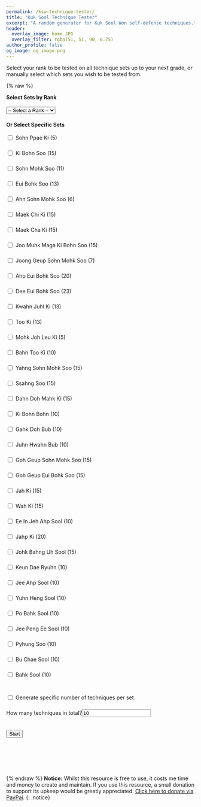```yaml
---
permalink: /ksw-technique-tester/
title: "Kuk Sool Technique Tester"
excerpt: "A random generator for Kuk Sool Won self-defense techniques."
header:
  overlay_image: home.JPG
  overlay_filter: rgba(51, 51, 90, 0.75)
author_profile: false
og_image: og_image.png
---
```

Select your rank to be tested on all technique sets up to your next grade, or manually select which sets you wish to be tested from.

{% raw %}
<style>
  .correct {
    color: green;
    font-weight: bold;
  }

  .incorrect {
    color: red;
    font-weight: bold;
  }

  .inline-label {
    display: flex;
    align-items: center;
    margin-bottom: 5px;
  }

  #output {
    margin: 30px 0;
    font-size: 2.2em;
    font-weight: bold;
    text-align: center;
    min-height: 40px;
  }
  
  #feedback-buttons {
    display: flex;
    justify-content: center;       /* Center items horizontally */
    align-items: center;           /* Align vertically (optional) */
    gap: 20px;                     /* Space between buttons */
    margin: 30px auto;             /* Center container and add spacing */
    width: 100%;                   /* Ensure container takes full width */
    max-width: 100%;               /* Prevent accidental constraining */
    box-sizing: border-box;        /* Consistent layout behavior */
  }

  #feedback-buttons button {
    font-size: 3em;
    padding: 20px 30px;
    cursor: pointer;
  }

  #summary {
    margin-top: 30px;
    font-size: 1.2em;
  }

  input[type="radio"],
  input[type="checkbox"] {
    margin-right: 8px;
  }
  
  #start-button {
    font-size: 1.5em;
    padding: 15px 30px;
    cursor: pointer;
    margin-top: 15px;
  }

  .form-section {
    margin-bottom: 20px;
  }
</style>

<div class="form-section">
  <label for="categorySelect"><strong>Select Sets by Rank</strong></label><br><br>
  <select id="categorySelect">
    <option value="">-- Select a Rank --</option>
    <option value="white">White Belt</option>
    <option value="yellow">Yellow Belt</option>
    <option value="blue">Blue Belt</option>
    <option value="red">Red Belt</option>
    <option value="brown">Brown Belt</option>
    <option value="dbn">Dahn Bo Nim</option>
    <option value="jkn">Jo Kyo Nim</option>
    <option value="ksn">Kyo Sa Nim</option>
    <option value="psbn">Pu Sa Bum Nim</option>
  </select>
</div>

<div class="form-section">
  <strong>Or Select Specific Sets</strong><br><br>
  <label class="inline-label"><input type="checkbox" class="item" data-limit="5" value="Sohn Ppae Ki"> Sohn Ppae Ki (5)</label><br>
  <label class="inline-label"><input type="checkbox" class="item" data-limit="15" value="Ki Bohn Soo"> Ki Bohn Soo (15)</label><br>
  <label class="inline-label"><input type="checkbox" class="item" data-limit="11" value="Sohn Mohk Soo"> Sohn Mohk Soo (11)</label><br>
  <label class="inline-label"><input type="checkbox" class="item" data-limit="13" value="Eui Bohk Soo"> Eui Bohk Soo (13)</label><br>
  <label class="inline-label"><input type="checkbox" class="item" data-limit="6" value="Ahn Sohn Mohk Soo"> Ahn Sohn Mohk Soo (6)</label><br>
  <label class="inline-label"><input type="checkbox" class="item" data-limit="15" value="Maek Chi Ki"> Maek Chi Ki (15)</label><br>
  <label class="inline-label"><input type="checkbox" class="item" data-limit="15" value="Maek Cha Ki"> Maek Cha Ki (15)</label><br>
  <label class="inline-label"><input type="checkbox" class="item" data-limit="15" value="Joo Muhk Maga Ki Bohn Soo"> Joo Muhk Maga Ki Bohn Soo (15)</label><br>
  <label class="inline-label"><input type="checkbox" class="item" data-limit="7" value="Joong Geup Sohn Mohk Soo"> Joong Geup Sohn Mohk Soo (7)</label><br>
  <label class="inline-label"><input type="checkbox" class="item" data-limit="20" value="Ahp Eui Bohk Soo"> Ahp Eui Bohk Soo (20)</label><br>
  <label class="inline-label"><input type="checkbox" class="item" data-limit="23" value="Dee Eui Bohk Soo"> Dee Eui Bohk Soo (23)</label><br>
  <label class="inline-label"><input type="checkbox" class="item" data-limit="13" value="Kwahn Juhl Ki"> Kwahn Juhl Ki (13)</label><br>
  <label class="inline-label"><input type="checkbox" class="item" data-limit="13" value="Too Ki"> Too Ki (13)</label><br>
  <label class="inline-label"><input type="checkbox" class="item" data-limit="5" value="Mohk Joh Leu Ki"> Mohk Joh Leu Ki (5)</label><br>
  <label class="inline-label"><input type="checkbox" class="item" data-limit="10" value="Bahn Too Ki"> Bahn Too Ki (10)</label><br>
  <label class="inline-label"><input type="checkbox" class="item" data-limit="15" value="Yahng Sohn Mohk Soo"> Yahng Sohn Mohk Soo (15)</label><br>
  <label class="inline-label"><input type="checkbox" class="item" data-limit="15" value="Ssahng Soo"> Ssahng Soo (15)</label><br>
  <label class="inline-label"><input type="checkbox" class="item" data-limit="15" value="Dahn Doh Mahk Ki"> Dahn Doh Mahk Ki (15)</label><br>
  <label class="inline-label"><input type="checkbox" class="item" data-limit="10" value="Ki Bohn Bohn"> Ki Bohn Bohn (10)</label><br>
  <label class="inline-label"><input type="checkbox" class="item" data-limit="10" value="Gahk Doh Bub"> Gahk Doh Bub (10)</label><br>
  <label class="inline-label"><input type="checkbox" class="item" data-limit="10" value="Juhn Hwahn Bub"> Juhn Hwahn Bub (10)</label><br>
  <label class="inline-label"><input type="checkbox" class="item" data-limit="15" value="Goh Geup Sohn Mohk Soo"> Goh Geup Sohn Mohk Soo (15)</label><br>
  <label class="inline-label"><input type="checkbox" class="item" data-limit="15" value="Goh Geup Eui Bohk Soo"> Goh Geup Eui Bohk Soo (15)</label><br>
  <label class="inline-label"><input type="checkbox" class="item" data-limit="15" value="Jah Ki"> Jah Ki (15)</label><br>
  <label class="inline-label"><input type="checkbox" class="item" data-limit="15" value="Wah Ki"> Wah Ki (15)</label><br>
  <label class="inline-label"><input type="checkbox" class="item" data-limit="10" value="Ee In Jeh Ahp Sool"> Ee In Jeh Ahp Sool (10)</label><br>
  <label class="inline-label"><input type="checkbox" class="item" data-limit="20" value="Jahp Ki"> Jahp Ki (20)</label><br>
  <label class="inline-label"><input type="checkbox" class="item" data-limit="15" value="Johk Bahng Uh Sool"> Johk Bahng Uh Sool (15)</label><br>
  <label class="inline-label"><input type="checkbox" class="item" data-limit="10" value="Keun Dae Ryuhn"> Keun Dae Ryuhn (10)</label><br>
  <label class="inline-label"><input type="checkbox" class="item" data-limit="10" value="Jee Ahp Sool"> Jee Ahp Sool (10)</label><br>
  <label class="inline-label"><input type="checkbox" class="item" data-limit="10" value="Yuhn Heng Sool"> Yuhn Heng Sool (10)</label><br>
  <label class="inline-label"><input type="checkbox" class="item" data-limit="10" value="Po Bahk Sool"> Po Bahk Sool (10)</label><br>
  <label class="inline-label"><input type="checkbox" class="item" data-limit="10" value="Jee Peng Ee Sool"> Jee Peng Ee Sool (10)</label><br>
  <label class="inline-label"><input type="checkbox" class="item" data-limit="10" value="Pyhung Soo"> Pyhung Soo (10)</label><br>
  <label class="inline-label"><input type="checkbox" class="item" data-limit="10" value="Bu Chae Sool"> Bu Chae Sool (10)</label><br>
  <label class="inline-label"><input type="checkbox" class="item" data-limit="10" value="Bahk Sool"> Bahk Sool (10)</label><br>
</div>

<div class="form-section">
  <label class="inline-label"><input type="checkbox" id="perItemMode" onclick="togglePerItemInput()"> Generate specific number of techniques per set</label><br>
  <div id="singleCountInput">
    <label>How many techniques in total?<input type="number" id="numberToGenerate" min="1" value="10"></label>
  </div>
  <div id="perItemInputs" style="display:none;">
    <label>How many techniques per selected set? <input type="number" id="perItemCount" min="1" value="2"></label>
    <label class="inline-label"><input type="checkbox" id="randomOrder" checked> Randomise order</label>
  </div>
  <br><br>
  <button onclick="startGeneration()">Start</button>
</div>

<div id="output"></div>

<div id="feedback-buttons" style="text-align: center; display: none;">
  <button onclick="rateItem('correct')">👍</button>
  <button onclick="rateItem('incorrect')">👎</button>
</div>

<div id="summary"></div>

<script>
  const categoryMap = {
    white: ['Sohn Ppae Ki', 'Ki Bohn Soo'],
    yellow: ['white', 'Sohn Mohk Soo'],
    blue: ['yellow', 'Eui Bohk Soo'],
    red: ['blue', 'Ahn Sohn Mohk Soo', 'Maek Chi Ki'],
    brown: ['red', 'Maek Cha Ki', 'Joo Muhk Maga Ki Bohn Soo'],
    dbn: ['brown', 'Joong Geup Sohn Mohk Soo', 'Ahp Eui Bohk Soo', 'Dee Eui Bohk Soo', 'Kwahn Juhl Ki', 'Too Ki', 'Mohk Joh Leu Ki', 'Bahn Too Ki', 'Yahng Sohn Mohk Soo', 'Ssahng Soo', 'Dahn Doh Mahk Ki'],
    jkn: ['dbn', 'Ki Bohn Bohn', 'Gahk Doh Bub', 'Juhn Hwahn Bub', 'Goh Geup Sohn Mohk Soo', 'Goh Geup Eui Bohk Soo', 'Jah Ki', 'Wah Ki', 'Ee In Jeh Ahp Sool'],
    ksn: ['jkn', 'Jahp Ki', 'Johk Bahng Uh Sool', 'Keun Dae Ryuhn', 'Jee Ahp Sool', 'Yuhn Heng Sool', 'Po Bahk Sool'],
    psbn: ['ksn', 'Jee Peng Ee Sool', 'Pyhung Soo', 'Bu Chae Sool', 'Bahk Sool']
  };

  function expandCategory(cat, visited = new Set()) {
    if (visited.has(cat)) return [];
    visited.add(cat);
    if (!categoryMap[cat]) return [cat];
    return categoryMap[cat].flatMap(sub => expandCategory(sub, visited));
  }

  function togglePerItemInput() {
    const isPer = document.getElementById('perItemMode').checked;
    document.getElementById('perItemInputs').style.display = isPer ? 'block' : 'none';
    document.getElementById('singleCountInput').style.display = isPer ? 'none' : 'block';
  }

  function gatherSelectedItems() {
    const cat = document.querySelector('input[name="category"]:checked');
    if (cat) return expandCategory(cat.dataset.category);
    return Array.from(document.querySelectorAll('.item:checked')).map(cb => cb.value);
  }

  function buildTechniqueList(sets, count, perMode) {
    const list = [];

    if (perMode) {
      sets.forEach(setName => {
        const checkbox = document.querySelector(`.item[value="${setName}"]`);
        const limit = parseInt(checkbox?.dataset.limit || '10');
        const availableNumbers = Array.from({ length: limit }, (_, i) => i + 1);
        shuffle(availableNumbers);
        for (let i = 0; i < Math.min(count, availableNumbers.length); i++) {
        list.push(`${setName}: ${availableNumbers[i]}`);
        }
      });
    } else {
      const pool = sets.map(setName => {
        const checkbox = document.querySelector(`.item[value="${setName}"]`);
        return {
          setName,
          limit: parseInt(checkbox?.dataset.limit || '10')
        };
      });

      for (let i = 0; i < count; i++) {
        const entry = pool[Math.floor(Math.random() * pool.length)];
        const n = Math.floor(Math.random() * entry.limit) + 1;
        list.push(`${entry.setName} ${n}`);
      }
    }

    return list;
  }

  function shuffle(arr) {
    for (let i = arr.length - 1; i > 0; i--) {
      const j = Math.floor(Math.random() * (i + 1));
      [arr[i], arr[j]] = [arr[j], arr[i]];
    }
    return arr;
  }

  let currentList = [];
  let currentIndex = 0;

  function displayNext() {
    const output = document.getElementById('output');
    if (currentIndex < currentList.length) {
      output.textContent = currentList[currentIndex];
      document.getElementById('feedback-buttons').style.display = 'block';
    } else {
      output.textContent = 'Summary';
      document.getElementById('feedback-buttons').style.display = 'none';
    }
  }

  function startGeneration() {
    currentIndex = 0;
    document.getElementById('summary').innerHTML = '';

    const selectedItems = gatherSelectedItems();
    if (!selectedItems.length) {
      alert("Select at least one item or category.");
      return;
    }

    const perMode = document.getElementById('perItemMode').checked;
    const count = parseInt(document.getElementById(perMode ? 'perItemCount' : 'numberToGenerate').value || '1');
    if (isNaN(count) || count < 1) {
      alert("Enter a valid number.");
      return;
    }

    currentList = buildTechniqueList(selectedItems, count, perMode);
    if (!perMode && document.getElementById('randomOrder').checked) {
      shuffle(currentList);
    }

    displayNext();
  }

  function rateItem(feedback) {
    const summary = document.getElementById('summary');
    const span = document.createElement('span');
    span.textContent = currentList[currentIndex];
    span.className = feedback === 'correct' ? 'correct' : 'incorrect';
    summary.appendChild(span);
    summary.appendChild(document.createElement('br'));

    currentIndex++;
    displayNext();
  }

  window.addEventListener('load', function () {
    document.getElementById('categorySelect').addEventListener('change', function () {
        const selected = this.value;
        const sets = selected ? expandCategory(selected) : [];
        document.querySelectorAll('.item').forEach(cb => {
            cb.checked = sets.includes(cb.value);
        });
    });

    document.querySelectorAll('.item').forEach(cb => {
        cb.addEventListener('change', () => {
            const selected = Array.from(document.querySelectorAll('.item:checked')).map(cb => cb.value).sort().join('|');
            let matched = false;
        
            for (const key in categoryMap) {
            const items = expandCategory(key).sort().join('|');
            if (items === selected) {
                document.getElementById('categorySelect').value = key;
                matched = true;
                break;
            }
            }
        
            if (!matched) {
            document.getElementById('categorySelect').value = '';
            }
        });
    });

    document.getElementById('perItemMode').addEventListener('change', togglePerItemInput);

    togglePerItemInput();
  });
</script>
{% endraw %}
**Notice:** Whilst this resource is free to use, it costs me time and money to create and maintain. If you use this resource, a small donation to support its upkeep would be greatly appreciated. [Click here to donate via PayPal](https://paypal.me/sh4y).
{: .notice}